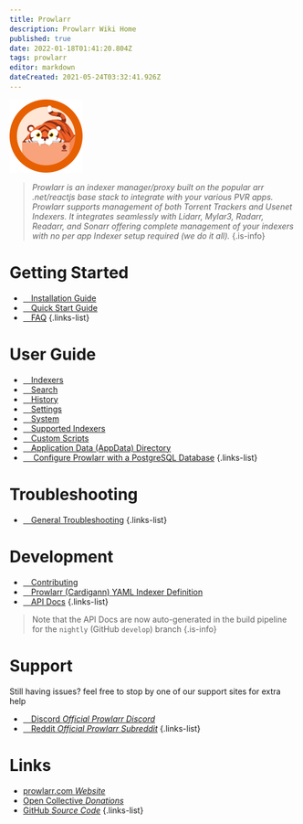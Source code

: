 ```yaml
---
title: Prowlarr
description: Prowlarr Wiki Home
published: true
date: 2022-01-18T01:41:20.804Z
tags: prowlarr
editor: markdown
dateCreated: 2021-05-24T03:32:41.926Z
---
```


![128.png](/assets/prowlarr/logos/128.png)

> *Prowlarr is an indexer manager/proxy built on the popular arr .net/reactjs base stack to integrate with your various PVR apps. Prowlarr supports management of both Torrent Trackers and Usenet Indexers. It integrates seamlessly with Lidarr, Mylar3, Radarr, Readarr, and Sonarr offering complete management of your indexers with no per app Indexer setup required (we do it all).*
{.is-info}

# Getting Started

- [<i class="fas fa-plus-square"></i>&emsp;Installation Guide](/prowlarr/installation)
- [<i class="fas fa-book-open"></i>&emsp;Quick Start Guide](/prowlarr/quick-start-guide)
- [<i class="far fa-question-circle"></i>&emsp;FAQ](/prowlarr/faq)
{.links-list}

# User Guide

- [<i class="fas fa-play"></i>&emsp;Indexers](/prowlarr/indexers)
- [<i class="fas fa-search"></i>&emsp;Search](/prowlarr/search)
- [<i class="fas fa-clock"></i>&emsp;History](/prowlarr/history)
- [<i class="fas fa-cogs"></i>&emsp;Settings](/prowlarr/settings)
- [<i class="fas fa-laptop"></i>&emsp;System](/prowlarr/system)
- [<i class="fas fa-info-circle"></i>&emsp;Supported Indexers](/prowlarr/supported-indexers)
- [<i class="fas fa-scroll"></i>&emsp;Custom Scripts](/prowlarr/custom-scripts)
- [<i class="fas fa-database"></i>&emsp;Application Data (AppData) Directory](/prowlarr/appdata-directory)
- [<i class="fas fa-server"></i>&emsp; Configure Prowlarr with a PostgreSQL Database](/prowlarr/postgres-setup)
{.links-list}

# Troubleshooting

- [<i class="far fa-life-ring"></i>&emsp;General Troubleshooting](/prowlarr/troubleshooting)
{.links-list}

# Development

- [<i class="fas fa-laptop-code"></i>&emsp;Contributing](/prowlarr/contributing)
- [<i class="fas fa-book-reader"></i>&emsp;Prowlarr (Cardigann) YAML Indexer Definition](/prowlarr/cardigann-yml-definition)
- [<i class="fas fa-book"></i>&emsp;API Docs](https://prowlarr.com/docs/api/#/)
{.links-list}

> Note that the API Docs are now auto-generated in the build pipeline for the `nightly` (GitHub `develop`) branch
{.is-info}

# Support

Still having issues? feel free to stop by one of our support sites for extra help

- [<i class="fab fa-discord"></i>&emsp;Discord *Official Prowlarr Discord*](https://prowlarr.com/discord)
- [<i class="fab fa-reddit"></i>&emsp;Reddit *Official Prowlarr Subreddit*](https://reddit.com/r/prowlarr)
{.links-list}

# Links

- [prowlarr.com *Website*](https://prowlarr.com)
- [Open Collective *Donations*](https://opencollective.com/prowlarr)
- [GitHub *Source Code*](https://github.com/prowlarr/prowlarr)
{.links-list}
